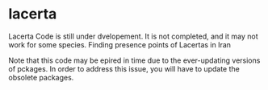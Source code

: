 # lacerta
Lacerta Code is still under dvelopement. It is not completed, and it may not work for some species.
Finding presence points of Lacertas in Iran 


Note that this code may be epired in time due to the ever-updating versions of pckages. In order to address this issue, you will have to update the obsolete packages.
